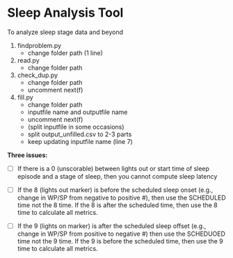 # Sleep Analysis Tool

To analyze sleep stage data and beyond

1. findproblem.py
   - change folder path (1 line)
2. read.py
   - change folder path
3. check_dup.py
   - change folder path
   - uncomment next(f)
4. fill.py
   - change folder path
   - inputfile name and outputfile name
   - uncomment next(f)
   - (split inputfile in some occasions)
   - split output_unfilled.csv to 2-3 parts
   - keep updating inputfile name (line 7)



__Three issues:__

- [ ] If there is a 0 (unscorable) between lights out or start time of sleep episode and a stage of sleep, then you cannot compute sleep latency

- [ ] If the 8 (lights out marker) is before the scheduled sleep onset (e.g., change in WP/SP from negative to positive #), then use the SCHEDULED time not the 8  time. If the 8 is after the scheduled time, then use the 8 time to calculate all metrics.

- [ ] If the 9 (lights on marker) is after the scheduled sleep offset (e.g., change in WP/SP from positive to negative #) then use the SCHEDUOED time not the 9 time. If the 9 is before the scheduled time, then use the 9 time to calculate all metrics.